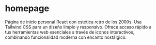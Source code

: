 # homepage
Página de inicio personal React con estética retro de los 2000s. Usa Tailwind CSS para un diseño limpio y responsivo. Ofrece acceso rápido a tus herramientas web esenciales a través de iconos interactivos, combinando funcionalidad moderna con encanto nostálgico.
